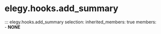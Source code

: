 
# elegy.hooks.add_summary

::: elegy.hooks.add_summary
    selection:
        inherited_members: true
        members:
            - __NONE__
        